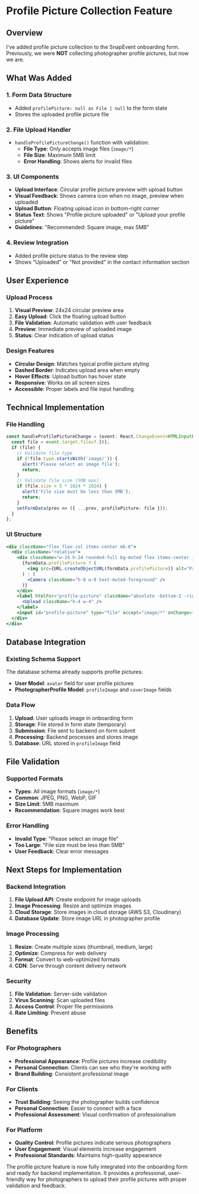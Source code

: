 # Profile Picture Collection Feature

## Overview

I've added profile picture collection to the SnapEvent onboarding form. Previously, we were **NOT** collecting photographer profile pictures, but now we are.

## What Was Added

### 1. **Form Data Structure**
- Added `profilePicture: null as File | null` to the form state
- Stores the uploaded profile picture file

### 2. **File Upload Handler**
- `handleProfilePictureChange()` function with validation:
  - **File Type**: Only accepts image files (`image/*`)
  - **File Size**: Maximum 5MB limit
  - **Error Handling**: Shows alerts for invalid files

### 3. **UI Components**
- **Upload Interface**: Circular profile picture preview with upload button
- **Visual Feedback**: Shows camera icon when no image, preview when uploaded
- **Upload Button**: Floating upload icon in bottom-right corner
- **Status Text**: Shows "Profile picture uploaded" or "Upload your profile picture"
- **Guidelines**: "Recommended: Square image, max 5MB"

### 4. **Review Integration**
- Added profile picture status to the review step
- Shows "Uploaded" or "Not provided" in the contact information section

## User Experience

### Upload Process
1. **Visual Preview**: 24x24 circular preview area
2. **Easy Upload**: Click the floating upload button
3. **File Validation**: Automatic validation with user feedback
4. **Preview**: Immediate preview of uploaded image
5. **Status**: Clear indication of upload status

### Design Features
- **Circular Design**: Matches typical profile picture styling
- **Dashed Border**: Indicates upload area when empty
- **Hover Effects**: Upload button has hover state
- **Responsive**: Works on all screen sizes
- **Accessible**: Proper labels and file input handling

## Technical Implementation

### File Handling
```typescript
const handleProfilePictureChange = (event: React.ChangeEvent<HTMLInputElement>) => {
  const file = event.target.files?.[0];
  if (file) {
    // Validate file type
    if (!file.type.startsWith('image/')) {
      alert('Please select an image file');
      return;
    }
    // Validate file size (5MB max)
    if (file.size > 5 * 1024 * 1024) {
      alert('File size must be less than 5MB');
      return;
    }
    setFormData(prev => ({ ...prev, profilePicture: file }));
  }
};
```

### UI Structure
```jsx
<div className="flex flex-col items-center mb-6">
  <div className="relative">
    <div className="w-24 h-24 rounded-full bg-muted flex items-center justify-center overflow-hidden border-2 border-dashed border-muted-foreground/25">
      {formData.profilePicture ? (
        <img src={URL.createObjectURL(formData.profilePicture)} alt="Profile preview" />
      ) : (
        <Camera className="h-8 w-8 text-muted-foreground" />
      )}
    </div>
    <label htmlFor="profile-picture" className="absolute -bottom-2 -right-2 bg-primary text-primary-foreground rounded-full p-2 cursor-pointer hover:bg-primary/90 transition-colors">
      <Upload className="h-4 w-4" />
    </label>
    <input id="profile-picture" type="file" accept="image/*" onChange={handleProfilePictureChange} className="hidden" />
  </div>
</div>
```

## Database Integration

### Existing Schema Support
The database schema already supports profile pictures:
- **User Model**: `avatar` field for user profile pictures
- **PhotographerProfile Model**: `profileImage` and `coverImage` fields

### Data Flow
1. **Upload**: User uploads image in onboarding form
2. **Storage**: File stored in form state (temporary)
3. **Submission**: File sent to backend on form submit
4. **Processing**: Backend processes and stores image
5. **Database**: URL stored in `profileImage` field

## File Validation

### Supported Formats
- **Types**: All image formats (`image/*`)
- **Common**: JPEG, PNG, WebP, GIF
- **Size Limit**: 5MB maximum
- **Recommendation**: Square images work best

### Error Handling
- **Invalid Type**: "Please select an image file"
- **Too Large**: "File size must be less than 5MB"
- **User Feedback**: Clear error messages

## Next Steps for Implementation

### Backend Integration
1. **File Upload API**: Create endpoint for image uploads
2. **Image Processing**: Resize and optimize images
3. **Cloud Storage**: Store images in cloud storage (AWS S3, Cloudinary)
4. **Database Update**: Store image URL in photographer profile

### Image Processing
1. **Resize**: Create multiple sizes (thumbnail, medium, large)
2. **Optimize**: Compress for web delivery
3. **Format**: Convert to web-optimized formats
4. **CDN**: Serve through content delivery network

### Security
1. **File Validation**: Server-side validation
2. **Virus Scanning**: Scan uploaded files
3. **Access Control**: Proper file permissions
4. **Rate Limiting**: Prevent abuse

## Benefits

### For Photographers
- **Professional Appearance**: Profile pictures increase credibility
- **Personal Connection**: Clients can see who they're working with
- **Brand Building**: Consistent professional image

### For Clients
- **Trust Building**: Seeing the photographer builds confidence
- **Personal Connection**: Easier to connect with a face
- **Professional Assessment**: Visual confirmation of professionalism

### For Platform
- **Quality Control**: Profile pictures indicate serious photographers
- **User Engagement**: Visual elements increase engagement
- **Professional Standards**: Maintains high-quality appearance

The profile picture feature is now fully integrated into the onboarding form and ready for backend implementation. It provides a professional, user-friendly way for photographers to upload their profile pictures with proper validation and feedback.
